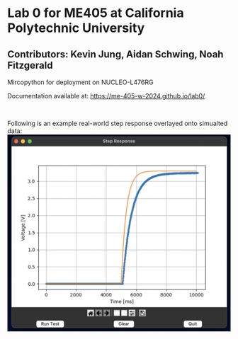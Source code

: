 # Lab 0 for ME405 at California Polytechnic University

## Contributors: Kevin Jung, Aidan Schwing, Noah Fitzgerald

Mircopython for deployment on NUCLEO-L476RG

Documentation available at: https://me-405-w-2024.github.io/lab0/

&nbsp;

Following is an example real-world step response overlayed onto simualted data:
![Screenshot](https://github.com/ME-405-w-2024/lab0/blob/main/example_step_response.png)
